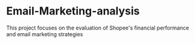 # Email-Marketing-analysis
This project focuses on the evaluation of Shopee's financial performance and email marketing strategies
